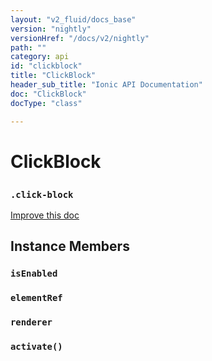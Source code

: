```yaml
---
layout: "v2_fluid/docs_base"
version: "nightly"
versionHref: "/docs/v2/nightly"
path: ""
category: api
id: "clickblock"
title: "ClickBlock"
header_sub_title: "Ionic API Documentation"
doc: "ClickBlock"
docType: "class"

---
```










<h1 class="api-title">
<a class="anchor" name="click-block" href="#click-block"></a>

ClickBlock
<h3><code>.click-block</code></h3>






</h1>

<a class="improve-v2-docs" href="http://github.com/driftyco/ionic/edit/master//src/util/click-block.ts#L6">
Improve this doc
</a>










<!-- @usage tag -->


<!-- @property tags -->



<!-- instance methods on the class -->

<h2><a class="anchor" name="instance-members" href="#instance-members"></a>Instance Members</h2>

<div id="isEnabled"></div>

<h3>
<a class="anchor" name="isEnabled" href="#isEnabled"></a>
<code>isEnabled</code>
  

</h3>












<div id="elementRef"></div>

<h3>
<a class="anchor" name="elementRef" href="#elementRef"></a>
<code>elementRef</code>
  

</h3>












<div id="renderer"></div>

<h3>
<a class="anchor" name="renderer" href="#renderer"></a>
<code>renderer</code>
  

</h3>












<div id="activate"></div>

<h3>
<a class="anchor" name="activate" href="#activate"></a>
<code>activate()</code>
  

</h3>















<!-- related link --><!-- end content block -->


<!-- end body block -->

